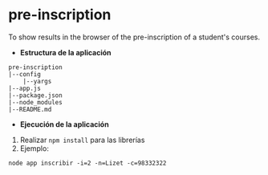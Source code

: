 # pre-inscription

To show results in the browser of the pre-inscription of a student's courses.

- **Estructura de la aplicación**
```
pre-inscription
|--config
    |--yargs
|--app.js
|--package.json
|--node_modules
|--README.md
```

- **Ejecución de la aplicación**

1. Realizar ```npm install``` para las librerías
2. Ejemplo:

```
node app inscribir -i=2 -n=Lizet -c=98332322
```
